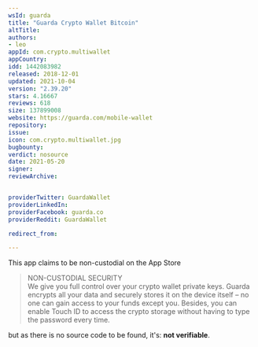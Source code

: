 ```yaml
---
wsId: guarda
title: "Guarda Crypto Wallet Bitcoin"
altTitle: 
authors:
- leo
appId: com.crypto.multiwallet
appCountry: 
idd: 1442083982
released: 2018-12-01
updated: 2021-10-04
version: "2.39.20"
stars: 4.16667
reviews: 618
size: 137899008
website: https://guarda.com/mobile-wallet
repository: 
issue: 
icon: com.crypto.multiwallet.jpg
bugbounty: 
verdict: nosource
date: 2021-05-20
signer: 
reviewArchive:


providerTwitter: GuardaWallet
providerLinkedIn: 
providerFacebook: guarda.co
providerReddit: GuardaWallet

redirect_from:

---
```


This app claims to be non-custodial on the App Store

> NON-CUSTODIAL SECURITY<br>
  We give you full control over your crypto wallet private keys. Guarda encrypts
  all your data and securely stores it on the device itself – no one can gain
  access to your funds except you. Besides, you can enable Touch ID to access
  the crypto storage without having to type the password every time.

but as there is no source code to be found, it's: **not verifiable**.
